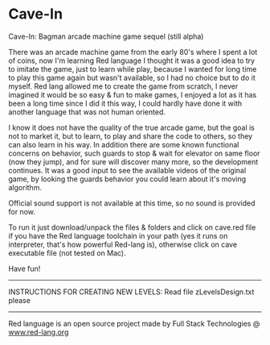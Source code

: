 # Cave-In
Cave-In: Bagman arcade machine game sequel (still alpha)

There was an arcade machine game from the early 80's where I spent a lot of coins, now I'm learning Red language I thought it was a good idea to try to imitate the game, just to learn while play, because I wanted for long time to play this game again but wasn't available, so I had no choice but to do it myself. Red lang allowed me to create the game from scratch, I never imagined it would be so easy & fun to make games, I enjoyed a lot as it has been a long time since I did it this way, I could hardly have done it with another language that was not human oriented. 

I know it does not have the quality of the true arcade game, but the goal is not to market it, but to learn, to play and share the code to others, so they can also learn in his way. In addition there are some known functional concerns on behavior, such guards to stop & wait for elevator on same floor (now they jump), and for sure will discover many more, so the development continues. It was a good input to see the available videos of the original game, by looking the guards behavior you could learn about it's moving algorithm.

Official sound support is not available at this time, so no sound is provided for now.

To run it just download/unpack the files & folders and click on cave.red file if you have the Red language toolchain in your path (yes it runs on interpreter, that's how powerful Red-lang is), otherwise click on cave executable file (not tested on Mac).

Have fun!

**********************************************************************************************************
INSTRUCTIONS FOR CREATING NEW LEVELS: Read file  zLevelsDesign.txt   please
**********************************************************************************************************

Red language is an open source project made by Full Stack Technologies @ www.red-lang.org
